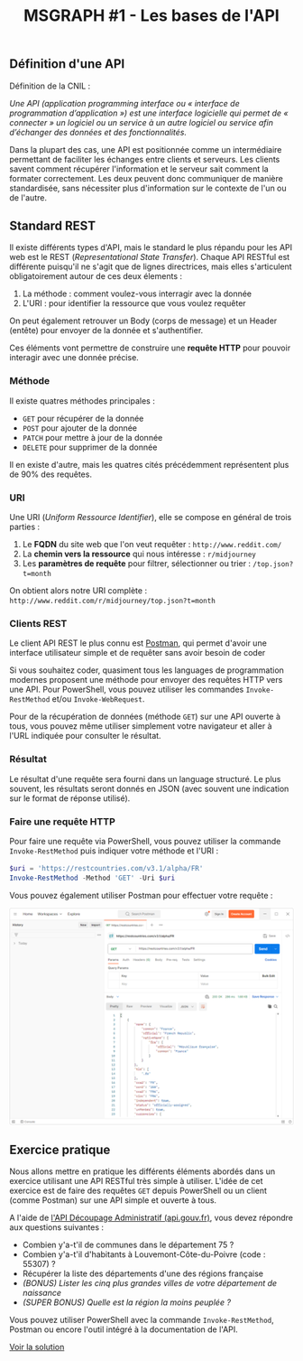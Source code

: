 ﻿---
layout: post
title: "MSGRAPH #1 - Les bases de l'API"
description: "Concepts et principes de base pour l'utilisation d'une API RESTful"
tableOfContent: "/2023/09/17/cours-msgraph-sommaire"
nextLink:
  name: "Partie 2"
  id: "/2023/09/17/cours-msgraph-002"
prevLink:
  name: "Sommaire"
  id: "/2023/09/17/cours-msgraph-sommaire"
---

## Définition d'une API

Définition de la CNIL :

  *Une API (application programming interface ou « interface de programmation d’application ») est une interface logicielle qui permet de « connecter » un logiciel ou un service à un autre logiciel ou service afin d’échanger des données et des fonctionnalités.*

Dans la plupart des cas, une API est positionnée comme un intermédiaire permettant de faciliter les échanges entre clients et serveurs. Les clients savent comment récupérer l'information et le serveur sait comment la formater correctement. Les deux peuvent donc communiquer de manière standardisée, sans nécessiter plus d'information sur le contexte de l'un ou de l'autre.

## Standard REST

Il existe différents types d'API, mais le standard le plus répandu pour les API web est le REST (*Representational State Transfer*). Chaque API RESTful est différente puisqu'il ne s'agit que de lignes directrices, mais elles s'articulent obligatoirement autour de ces deux élements :

1. La méthode : comment voulez-vous interragir avec la donnée
2. L'URI : pour identifier la ressource que vous voulez requêter

On peut également retrouver un Body (corps de message) et un Header (entête) pour envoyer de la donnée et s'authentifier.

Ces éléments vont permettre de construire une **requête HTTP** pour pouvoir interagir avec une donnée précise.

### Méthode

Il existe quatres méthodes principales :

- `GET` pour récupérer de la donnée
- `POST` pour ajouter de la donnée
- `PATCH` pour mettre à jour de la donnée
- `DELETE` pour supprimer de la donnée

Il en existe d'autre, mais les quatres cités précédemment représentent plus de 90% des requêtes.

### URI

Une URI (*Uniform Ressource Identifier*), elle se compose en général de trois parties :

1. Le **FQDN** du site web que l'on veut requêter : `http://www.reddit.com/`
2. La **chemin vers la ressource** qui nous intéresse : `r/midjourney`
3. Les **paramètres de requête** pour filtrer, sélectionner ou trier : `/top.json?t=month`

On obtient alors notre URI complète : `http://www.reddit.com/r/midjourney/top.json?t=month`

### Clients REST

Le client API REST le plus connu est [Postman](https://www.postman.com/downloads/?utm_source=postman-home), qui permet d'avoir une interface utilisateur simple et de requêter sans avoir besoin de coder

Si vous souhaitez coder, quasiment tous les languages de programmation modernes proposent une méthode pour envoyer des requêtes HTTP vers une API. Pour PowerShell, vous pouvez utiliser les commandes `Invoke-RestMethod` et/ou `Invoke-WebRequest`.

Pour de la récupération de données (méthode `GET`) sur une API ouverte à tous, vous pouvez même utiliser simplement votre navigateur et aller à l'URL indiquée pour consulter le résultat.

### Résultat

Le résultat d'une requête sera fourni dans un language structuré. Le plus souvent, les résultats seront donnés en JSON (avec souvent une indication sur le format de réponse utilisé).

### Faire une requête HTTP

Pour faire une requête via PowerShell, vous pouvez utiliser la commande `Invoke-RestMethod` puis indiquer votre méthode et l'URI :

```powershell
$uri = 'https://restcountries.com/v3.1/alpha/FR'
Invoke-RestMethod -Method 'GET' -Uri $uri
```

Vous pouvez également utiliser Postman pour effectuer votre requête :

![Exemple de requête via Postman](/assets/images/postman-001.png)

<!--
## Questions

**Qu’est-ce qu’une API ?**

- [x] Une interface de programmation d’application
- [ ] Un langage de programmation
- [ ] Un système d’exploitation

**Quel est le rôle principal d’une API ?**

- [x] Faciliter la communication entre deux logiciels
- [ ] Créer des interfaces utilisateur
- [ ] Stocker des données

**Quels sont les types courants de requêtes HTTP utilisées dans les API REST ?**

- [x] GET, POST, DELETE
- [ ] GET, SET, REMOVE
- [ ] READ, WRITE, ERASE

**Qu’est-ce que JSON dans le contexte d’une API ?**

- [x] Un format pour envoyer et recevoir des données
- [ ] Un protocole de transfert de données
- [ ] Un type de base de données**

-->

## Exercice pratique

Nous allons mettre en pratique les différents éléments abordés dans un exercice utilisant une API RESTful très simple à utiliser. L'idée de cet exercice est de faire des requêtes `GET` depuis PowerShell ou un client (comme Postman) sur une API simple et ouverte à tous.

A l'aide de [l'API Découpage Administratif (api.gouv.fr)](https://api.gouv.fr/documentation/api-geo), vous devez répondre aux questions suivantes :

- Combien y'a-t'il de communes dans le département 75 ?
- Combien y'a-t'il d'habitants à Louvemont-Côte-du-Poivre (code : 55307) ?
- Récupérer la liste des départements d'une des régions française
- *(BONUS) Lister les cinq plus grandes villes de votre département de naissance*
- *(SUPER BONUS) Quelle est la région la moins peuplée ?*

Vous pouvez utiliser PowerShell avec la commande `Invoke-RestMethod`, Postman ou encore l'outil intégré à la documentation de l'API.

<a class="solution" href="https://github.com/leobouard/leobouard.github.io/blob/main/assets/scripts/cours-msgraph-001.ps1" target="_blank">Voir la solution</a>
